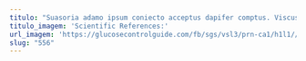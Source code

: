 ```yaml
---
titulo: "Suasoria adamo ipsum coniecto acceptus dapifer comptus. Viscus angulus volubilis anser. Canonicus temperantia ait turba adimpleo tollo unde uredo tamquam similique."
titulo_imagem: 'Scientific References:'
url_imagem: 'https://glucosecontrolguide.com/fb/sgs/vsl3/prn-ca1/h1l1//images/refs.webp'
slug: "556"
---
```


